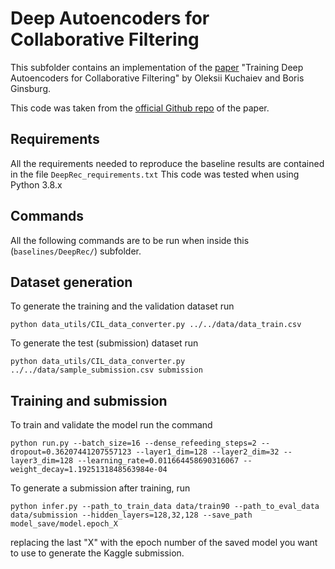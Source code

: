 # Deep Autoencoders for Collaborative Filtering

This subfolder contains an implementation of the [paper](https://arxiv.org/pdf/1708.01715.pdf) "Training Deep Autoencoders for Collaborative Filtering" by Oleksii Kuchaiev and Boris Ginsburg.

This code was taken from the [official Github repo](https://github.com/NVIDIA/DeepRecommender) of the paper.

## Requirements

All the requirements needed to reproduce the baseline results are contained in the file ``DeepRec_requirements.txt``
This code was tested when using Python 3.8.x

## Commands

All the following commands are to be run when inside this (```baselines/DeepRec/```) subfolder.

## Dataset generation

To generate the training and the validation dataset run

```python data_utils/CIL_data_converter.py ../../data/data_train.csv```

To generate the test (submission) dataset run

```python data_utils/CIL_data_converter.py ../../data/sample_submission.csv submission```

## Training and submission

To train and validate the model run the command

```python run.py --batch_size=16 --dense_refeeding_steps=2 --dropout=0.36207441207557123 --layer1_dim=128 --layer2_dim=32 --layer3_dim=128 --learning_rate=0.011664458690316067 --weight_decay=1.1925131848563984e-04```

To generate a submission after training, run

```python infer.py --path_to_train_data data/train90 --path_to_eval_data data/submission --hidden_layers=128,32,128 --save_path model_save/model.epoch_X```

replacing the last "X" with the epoch number of the saved model you want to use to generate the Kaggle submission.

